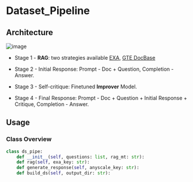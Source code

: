 # Dataset_Pipeline

## Architecture
![image](https://github.com/UIUC-Chatbot/AICE-rlaif/assets/143149589/02e60dc0-26ef-43c3-bdfb-9a65b5ddee24)

 *  Stage 1 - **RAG**: two strategies available [EXA](https://exa.ai/), [GTE DocBase](https://huggingface.co/datasets/LongQ/wiki-gte-rag)

 *  Stage 2 - Initial Response: Prompt - Doc + Question, Completion - Answer.

 *  Stage 3 - Self-critique: Finetuned **Improver** Model.

 *  Stage 4 - Final Response: Prompt - Doc + Question + Initial Response + Critique, Completion - Answer.

## Usage

### Class Overview
```python
class ds_pipe:
    def __init__(self, questions: list, rag_mt: str):
    def rag(self, exa_key: str):
    def generate_response(self, anyscale_key: str):
    def build_ds(self, output_dir: str):
```

